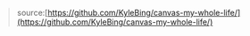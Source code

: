 > source:[https://github.com/KyleBing/canvas-my-whole-life/](https://github.com/KyleBing/canvas-my-whole-life/)